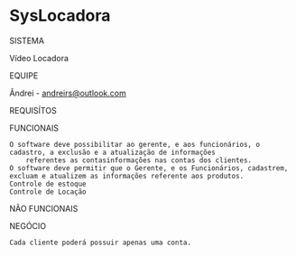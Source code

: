 SysLocadora
===========

SISTEMA

  Vídeo Locadora

EQUIPE

  Ândrei - andreirs@outlook.com

REQUISÍTOS

  FUNCIONAIS

    O software deve possibilitar ao gerente, e aos funcionários, o cadastro, a exclusão e a atualização de informações 
        referentes as contasinformações nas contas dos clientes.
    O software deve permitir que o Gerente, e os Funcionários, cadastrem, excluam e atualizem as informações referente aos produtos.
    Controle de estoque
    Controle de Locação

  NÃO FUNCIONAIS
  
    
  
  NEGÓCIO

    Cada cliente poderá possuir apenas uma conta.
